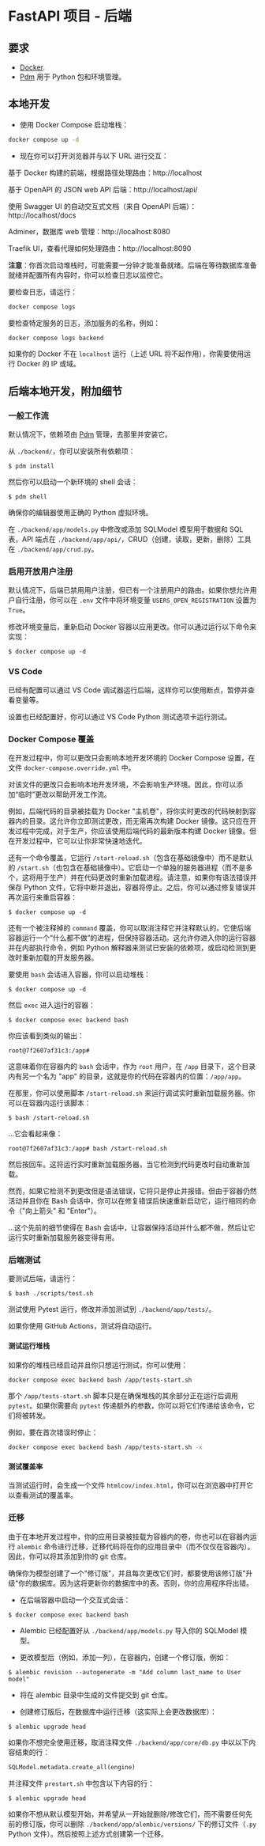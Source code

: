 # FastAPI 项目 - 后端

## 要求

* [Docker](https://www.docker.com/).
* [Pdm](https://pdm.fming.dev/) 用于 Python 包和环境管理。

## 本地开发

* 使用 Docker Compose 启动堆栈：

```bash
docker compose up -d
```

* 现在你可以打开浏览器并与以下 URL 进行交互：

基于 Docker 构建的前端，根据路径处理路由：http://localhost

基于 OpenAPI 的 JSON web API 后端：http://localhost/api/

使用 Swagger UI 的自动交互式文档（来自 OpenAPI 后端）：http://localhost/docs

Adminer，数据库 web 管理：http://localhost:8080

Traefik UI，查看代理如何处理路由：http://localhost:8090

**注意**：你首次启动堆栈时，可能需要一分钟才能准备就绪。后端在等待数据库准备就绪并配置所有内容时，你可以检查日志以监控它。

要检查日志，请运行：

```bash
docker compose logs
```

要检查特定服务的日志，添加服务的名称，例如：

```bash
docker compose logs backend
```

如果你的 Docker 不在 `localhost` 运行（上述 URL 将不起作用），你需要使用运行 Docker 的 IP 或域。

## 后端本地开发，附加细节

### 一般工作流

默认情况下，依赖项由 [Pdm](https://pdm.fming.dev/) 管理，去那里并安装它。

从 `./backend/`，你可以安装所有依赖项：

```console
$ pdm install
```

然后你可以启动一个新环境的 shell 会话：

```console
$ pdm shell
```

确保你的编辑器使用正确的 Python 虚拟环境。

在 `./backend/app/models.py` 中修改或添加 SQLModel 模型用于数据和 SQL 表，API 端点在 `./backend/app/api/`，CRUD（创建，读取，更新，删除）工具在 `./backend/app/crud.py`。

### 启用开放用户注册

默认情况下，后端已禁用用户注册，但已有一个注册用户的路由。如果你想允许用户自行注册，你可以在 `.env` 文件中将环境变量 `USERS_OPEN_REGISTRATION` 设置为 `True`。

修改环境变量后，重新启动 Docker 容器以应用更改。你可以通过运行以下命令来实现：

```console
$ docker compose up -d
```

### VS Code

已经有配置可以通过 VS Code 调试器运行后端，这样你可以使用断点，暂停并查看变量等。

设置也已经配置好，你可以通过 VS Code Python 测试选项卡运行测试。

### Docker Compose 覆盖

在开发过程中，你可以更改只会影响本地开发环境的 Docker Compose 设置，在文件 `docker-compose.override.yml` 中。

对该文件的更改只会影响本地开发环境，不会影响生产环境。因此，你可以添加“临时”更改以帮助开发工作流。

例如，后端代码的目录被挂载为 Docker "主机卷"，将你实时更改的代码映射到容器内的目录。这允许你立即测试更改，而无需再次构建 Docker 镜像。这只应在开发过程中完成，对于生产，你应该使用后端代码的最新版本构建 Docker 镜像。但在开发过程中，它可以让你非常快速地迭代。

还有一个命令覆盖，它运行 `/start-reload.sh`（包含在基础镜像中）而不是默认的 `/start.sh`（也包含在基础镜像中）。它启动一个单独的服务器进程（而不是多个，这将用于生产）并在代码更改时重新加载进程。请注意，如果你有语法错误并保存 Python 文件，它将中断并退出，容器将停止。之后，你可以通过修复错误并再次运行来重启容器：

```console
$ docker compose up -d
```

还有一个被注释掉的 `command` 覆盖，你可以取消注释它并注释默认的。它使后端容器运行一个“什么都不做”的进程，但保持容器活动。这允许你进入你的运行容器并在内部执行命令，例如 Python 解释器来测试已安装的依赖项，或启动检测到更改时重新加载的开发服务器。

要使用 `bash` 会话进入容器，你可以启动堆栈：

```console
$ docker compose up -d
```

然后 `exec` 进入运行的容器：

```console
$ docker compose exec backend bash
```

你应该看到类似的输出：

```console
root@7f2607af31c3:/app#
```

这意味着你在容器内的 `bash` 会话中，作为 `root` 用户，在 `/app` 目录下，这个目录内有另一个名为 "app" 的目录，这就是你的代码在容器内的位置：`/app/app`。

在那里，你可以使用脚本 `/start-reload.sh` 来运行调试实时重新加载服务器。你可以在容器内运行该脚本：

```console
$ bash /start-reload.sh
```

...它会看起来像：

```console
root@7f2607af31c3:/app# bash /start-reload.sh
```

然后按回车。这将运行实时重新加载服务器，当它检测到代码更改时自动重新加载。

然而，如果它检测不到更改但是语法错误，它将只是停止并报错。但由于容器仍然活动并且你在 Bash 会话中，你可以在修复错误后快速重新启动它，运行相同的命令（"向上箭头" 和 "Enter"）。

...这个先前的细节使得在 Bash 会话中，让容器保持活动并什么都不做，然后让它运行实时重新加载服务器变得有用。

### 后端测试

要测试后端，请运行：

```console
$ bash ./scripts/test.sh
```

测试使用 Pytest 运行，修改并添加测试到 `./backend/app/tests/`。

如果你使用 GitHub Actions，测试将自动运行。

#### 测试运行堆栈

如果你的堆栈已经启动并且你只想运行测试，你可以使用：

```bash
docker compose exec backend bash /app/tests-start.sh
```

那个 `/app/tests-start.sh` 脚本只是在确保堆栈的其余部分正在运行后调用 `pytest`。如果你需要向 `pytest` 传递额外的参数，你可以将它们传递给该命令，它们将被转发。

例如，要在首次错误时停止：

```bash
docker compose exec backend bash /app/tests-start.sh -x
```

#### 测试覆盖率

当测试运行时，会生成一个文件 `htmlcov/index.html`，你可以在浏览器中打开它以查看测试的覆盖率。

### 迁移

由于在本地开发过程中，你的应用目录被挂载为容器内的卷，你也可以在容器内运行 `alembic` 命令进行迁移，迁移代码将在你的应用目录中（而不仅仅在容器内）。因此，你可以将其添加到你的 git 仓库。

确保你为模型创建了一个"修订版"，并且每次更改它们时，都要使用该修订版"升级"你的数据库。因为这将更新你的数据库中的表。否则，你的应用程序将出错。

* 在后端容器中启动一个交互式会话：

```console
$ docker compose exec backend bash
```

* Alembic 已经配置好从 `./backend/app/models.py` 导入你的 SQLModel 模型。

* 更改模型后（例如，添加一列），在容器内，创建一个修订版，例如：

```console
$ alembic revision --autogenerate -m "Add column last_name to User model"
```

* 将在 alembic 目录中生成的文件提交到 git 仓库。

* 创建修订版后，在数据库中运行迁移（这实际上会更改数据库）：

```console
$ alembic upgrade head
```

如果你不想完全使用迁移，取消注释文件 `./backend/app/core/db.py` 中以以下内容结束的行：

```python
SQLModel.metadata.create_all(engine)
```

并注释文件 `prestart.sh` 中包含以下内容的行：

```console
$ alembic upgrade head
```

如果你不想从默认模型开始，并希望从一开始就删除/修改它们，而不需要任何先前的修订版，你可以删除 `./backend/app/alembic/versions/` 下的修订文件（`.py` Python 文件）。然后按照上述方式创建第一个迁移。
